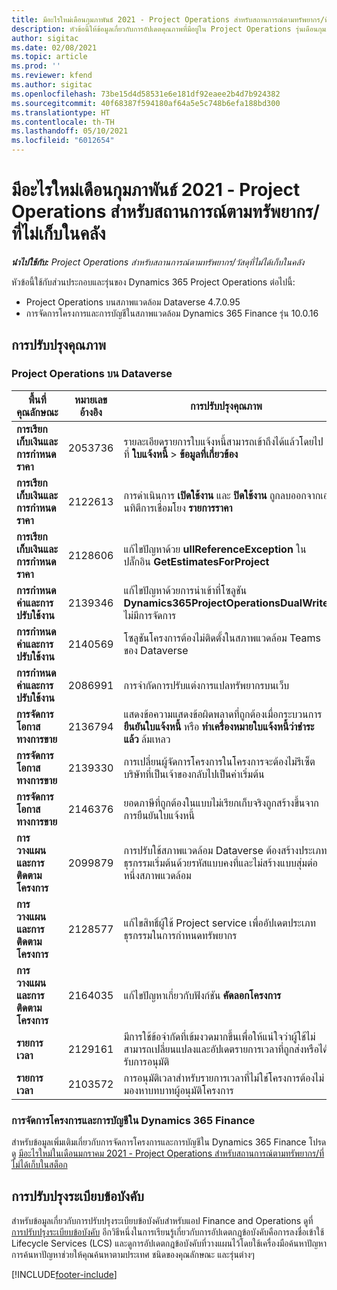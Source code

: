 ```yaml
---
title: มีอะไรใหม่เดือนกุมภาพันธ์ 2021 - Project Operations สำหรับสถานการณ์ตามทรัพยากร/ที่ไม่เก็บในคลัง
description: หัวข้อนี้ให้ข้อมูลเกี่ยวกับการอัปเดตคุณภาพที่มีอยู่ใน Project Operations รุ่นเดือนกุมภาพันธ์ 2021 สำหรับภาพรวมการปรับใช้งานสถานการณ์ตามทรัพยากร/ที่ไม่ได้เก็บในสต็อก
author: sigitac
ms.date: 02/08/2021
ms.topic: article
ms.prod: ''
ms.reviewer: kfend
ms.author: sigitac
ms.openlocfilehash: 73be15d4d58531e6e181df92eaee2b4d7b924382
ms.sourcegitcommit: 40f68387f594180af64a5e5c748b6efa188bd300
ms.translationtype: HT
ms.contentlocale: th-TH
ms.lasthandoff: 05/10/2021
ms.locfileid: "6012654"
---
```

# <a name="whats-new-february-2021---project-operations-for-resourcenon-stocked-based-scenarios"></a>มีอะไรใหม่เดือนกุมภาพันธ์ 2021 - Project Operations สำหรับสถานการณ์ตามทรัพยากร/ที่ไม่เก็บในคลัง

_**นำไปใช้กับ:** Project Operations สำหรับสถานการณ์ตามทรัพยากร/วัสดุที่ไม่ได้เก็บในคลัง_

หัวข้อนี้ใช้กับส่วนประกอบและรุ่นของ Dynamics 365 Project Operations ต่อไปนี้:

- Project Operations บนสภาพแวดล้อม Dataverse 4.7.0.95
- การจัดการโครงการและการบัญชีในสภาพแวดล้อม Dynamics 365 Finance รุ่น 10.0.16 

## <a name="quality-updates"></a>การปรับปรุงคุณภาพ

### <a name="project-operations-on-dataverse"></a>Project Operations บน Dataverse

| **พื้นที่คุณลักษณะ** | **หมายเลขอ้างอิง** | **การปรับปรุงคุณภาพ** |
| --- | --- | --- |
| **การเรียกเก็บเงินและการกำหนดราคา** | 2053736 | รายละเอียดรายการใบแจ้งหนี้สามารถเข้าถึงได้แล้วโดยไปที่ **ใบแจ้งหนี้** > **ข้อมูลที่เกี่ยวข้อง** |
| **การเรียกเก็บเงินและการกำหนดราคา** | 2122613 | การดำเนินการ **เปิดใช้งาน** และ **ปิดใช้งาน** ถูกลบออกจากเอนทิตีการเชื่อมโยง **รายการราคา** |
| **การเรียกเก็บเงินและการกำหนดราคา** | 2128606 | แก้ไขปัญหาด้วย **ullReferenceException** ในปลั๊กอิน **GetEstimatesForProject** |
| **การกำหนดค่าและการปรับใช้งาน** | 2139346 | แก้ไขปัญหาด้วยการนำเข้าที่โซลูชัน **Dynamics365ProjectOperationsDualWrite** ไม่มีการจัดการ |
| **การกำหนดค่าและการปรับใช้งาน** | 2140569 | โซลูชันโครงการต้องไม่ติดตั้งในสภาพแวดล้อม Teams ของ Dataverse |
| **การกำหนดค่าและการปรับใช้งาน** | 2086991 | การจำกัดการปรับแต่งการแปลทรัพยากรบนเว็บ |
| **การจัดการโอกาสทางการขาย** | 2136794 | แสดงข้อความแสดงข้อผิดพลาดที่ถูกต้องเมื่อกระบวนการ **ยืนยันใบแจ้งหนี้** หรือ **ทำเครื่องหมายใบแจ้งหนี้ว่าชำระแล้ว** ล้มเหลว |
| **การจัดการโอกาสทางการขาย** | 2139330 | การเปลี่ยนผู้จัดการโครงการในโครงการจะต้องไม่รีเซ็ตบริษัทที่เป็นเจ้าของกลับไปเป็นค่าเริ่มต้น |
| **การจัดการโอกาสทางการขาย** | 2146376 | ยอดภาษีที่ถูกต้องในแบบไม่เรียกเก็บจริงถูกสร้างขึ้นจากการยืนยันใบแจ้งหนี้ |
| **การวางแผนและการติดตามโครงการ** | 2099879 | การปรับใช้สภาพแวดล้อม Dataverse ต้องสร้างประเภทธุรกรรมเริ่มต้นด้วยรหัสแบบคงที่และไม่สร้างแบบสุ่มต่อหนึ่งสภาพแวดล้อม |
| **การวางแผนและการติดตามโครงการ** | 2128577 | แก้ไขสิทธิ์ผู้ใช้ Project service เพื่ออัปเดตประเภทธุรกรรมในการกำหนดทรัพยากร |
| **การวางแผนและการติดตามโครงการ** | 2164035 | แก้ไขปัญหาเกี่ยวกับฟังก์ชัน **คัดลอกโครงการ** |
| **รายการเวลา** | 2129161 | มีการใช้ข้อจำกัดที่เข้มงวดมากขึ้นเพื่อให้แน่ใจว่าผู้ใช้ไม่สามารถเปลี่ยนแปลงและอัปเดตรายการเวลาที่ถูกส่งหรือได้รับการอนุมัติ |
| **รายการเวลา** | 2103572 | การอนุมัติเวลาสำหรับรายการเวลาที่ไม่ใช่โครงการต้องไม่มองหาบทบาทผู้อนุมัติโครงการ |

### <a name="project-management-and-accounting-in-dynamics-365-finance"></a>การจัดการโครงการและการบัญชีใน Dynamics 365 Finance 

สำหรับข้อมูลเพิ่มเติมเกี่ยวกับการจัดการโครงการและการบัญชีใน Dynamics 365 Finance โปรดดู [มีอะไรใหม่ในเดือนมกราคม 2021 - Project Operations สำหรับสถานการณ์ตามทรัพยากร/ที่ไม่ได้เก็บในสต็อก](whats-new-jan-2021-resource-based.md)


## <a name="regulatory-updates"></a>การปรับปรุงระเบียบข้อบังคับ

สำหรับข้อมูลเกี่ยวกับการปรับปรุงระเบียบข้อบังคับสำหรับแอป Finance and Operations ดูที่ [การปรับปรุงระเบียบข้อบังคับ](/dynamics365/finance/localizations/regulatory-updates) อีกวิธีหนึ่งในการเรียนรู้เกี่ยวกับการอัปเดตกฎข้อบังคับคือการลงชื่อเข้าใช้ Lifecycle Services (LCS) และดูการอัปเดตกฎข้อบังคับที่วางแผนไว้โดยใช้เครื่องมือค้นหาปัญหา การค้นหาปัญหาช่วยให้คุณค้นหาตามประเทศ ชนิดของคุณลักษณะ และรุ่นต่างๆ


[!INCLUDE[footer-include](../includes/footer-banner.md)]